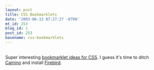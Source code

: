 ```yaml
---
layout: post
title: CSS Bookmarklets
date: '2003-06-13 07:27:27 -0700'
mt_id: 253
blog_id: 1
post_id: 253
basename: css-bookmarklets
---
```

<br />Super interesting <a href="http://simon.incutio.com/archive/2003/06/03/bookmarkletsAndCSS">bookmarklet ideas for CSS</a>. I guess it's time to ditch <a href="http://www.mozilla.org/projects/camino/">Camino</a> and install <a href="http://www.mozilla.org/projects/phoenix/">Firebird</a>.<br /><br /><br />
